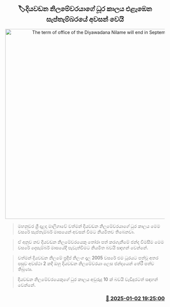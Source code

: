 <p align='center'><b><h2 align='center' title='The term of office of the Diyawadana Nilame will end in September.'>🏷දියවඩන නිලමේවරයාගේ ධූර කාලය එළැඹෙන සැප්තැම්බරයේ අවසන් වෙයි</h2></b></p>
<p align='center'><img src='https://helakuru.sgp1.cdn.digitaloceanspaces.com/esana/images/lib/dalada-archived.jpg' width='600' alt='The term of office of the Diyawadana Nilame will end in September.'></p>

> මහනුවර ශ්‍රී දළදා මාලිගාවේ වත්මන් දියවඩන නිලමේවරයාගේ ධුර කාලය මෙම වසරේ සැප්තැම්බර් මාසයෙන් අවසන් වීමට නියමිතව තිබෙනවා.

> ඒ අනුව නව දියවඩන නිලමේවරයෙකු තෝරා පත් කරගැනීමේ ජන්ද විමසීම මෙම වසරේ දෙසැම්බර් මාසයේදී පැවැත්වීමට නියමිත බවයි සඳහන් වෙන්නේ.

> වත්මන් දියවඩන නිලමේ ප්‍රදීප් නිලංග දෑල 2005 වසරේ එම ධූරයට පත්වූ අතර පසුව අවස්ථා 2 කදී ඔහු දියවඩන නිලමේවරයා ලෙස ජන්දයෙන් තේරී පත්ව තිබුණා.

> දියවඩන නිලමේවරයෙකුගේ ධුර කාලය අවුරුදු 10 ක් බවයි වැඩිදුරටත් සඳහන් වෙන්නේ.



<h3 align='right'><a href='https://www.helakuru.lk/esana/p/106282/'>📅 2025-01-02 19:25:00</a></h3>

